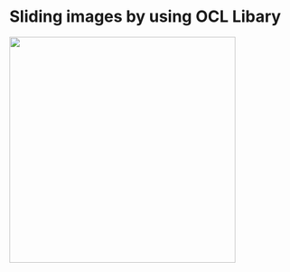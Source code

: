 # Sliding images by using OCL Libary


<img src="https://im7.ezgif.com/tmp/ezgif-7-7e27d4c59754.gif" width=400px >
